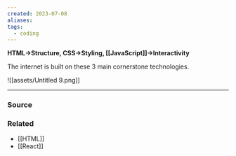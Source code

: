 ```yaml
---
created: 2023-07-08
aliases: 
tags:
  - coding
---
```

**HTML→Structure, CSS→Styling, [[JavaScript]]→Interactivity**

The internet is built on these 3 main cornerstone technologies. 

![[assets/Untitled 9.png]]

---

### Source

### Related
- [[HTML]] 
- [[React]]